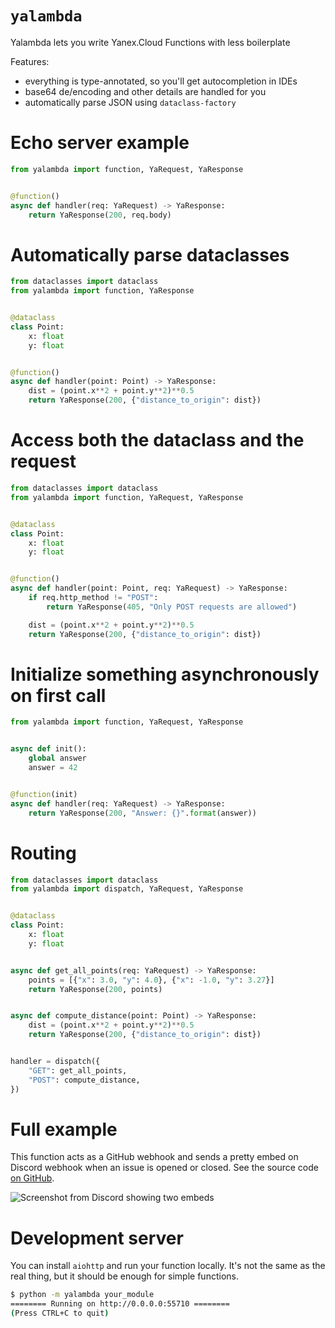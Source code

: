 # `yalambda`

Yalambda lets you write Yanex.Cloud Functions with less boilerplate

Features:
- everything is type-annotated, so you'll get autocompletion in IDEs
- base64 de/encoding and other details are handled for you
- automatically parse JSON using `dataclass-factory`


# Echo server example

```py
from yalambda import function, YaRequest, YaResponse


@function()
async def handler(req: YaRequest) -> YaResponse:
    return YaResponse(200, req.body)
```


# Automatically parse dataclasses
```py
from dataclasses import dataclass
from yalambda import function, YaResponse


@dataclass
class Point:
    x: float
    y: float


@function()
async def handler(point: Point) -> YaResponse:
    dist = (point.x**2 + point.y**2)**0.5
    return YaResponse(200, {"distance_to_origin": dist})
```


# Access both the dataclass and the request

```py
from dataclasses import dataclass
from yalambda import function, YaRequest, YaResponse


@dataclass
class Point:
    x: float
    y: float


@function()
async def handler(point: Point, req: YaRequest) -> YaResponse:
    if req.http_method != "POST":
        return YaResponse(405, "Only POST requests are allowed")

    dist = (point.x**2 + point.y**2)**0.5
    return YaResponse(200, {"distance_to_origin": dist})
```


# Initialize something asynchronously on first call

```py
from yalambda import function, YaRequest, YaResponse


async def init():
    global answer
    answer = 42


@function(init)
async def handler(req: YaRequest) -> YaResponse:
    return YaResponse(200, "Answer: {}".format(answer))
```


# Routing

```py
from dataclasses import dataclass
from yalambda import dispatch, YaRequest, YaResponse


@dataclass
class Point:
    x: float
    y: float


async def get_all_points(req: YaRequest) -> YaResponse:
    points = [{"x": 3.0, "y": 4.0}, {"x": -1.0, "y": 3.27}]
    return YaResponse(200, points)


async def compute_distance(point: Point) -> YaResponse:
    dist = (point.x**2 + point.y**2)**0.5
    return YaResponse(200, {"distance_to_origin": dist})


handler = dispatch({
    "GET": get_all_points,
    "POST": compute_distance,
})
```


# Full example

This function acts as a GitHub webhook and sends a pretty embed on Discord webhook when an issue is opened or closed. See the source code [on GitHub](https://github.com/decorator-factory/yalambda/tree/master/examples/github-to-discord-webhook).

![Screenshot from Discord showing two embeds](https://imgur.com/Kuoy0XE.png)


# Development server

You can install `aiohttp` and run your function locally.
It's not the same as the real thing, but it should be enough for simple functions.

```bash
$ python -m yalambda your_module
======== Running on http://0.0.0.0:55710 ========
(Press CTRL+C to quit)
```
